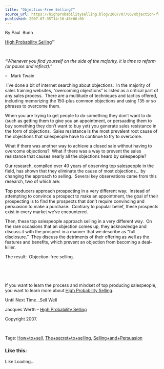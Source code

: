 ```yaml
---
title: "Objection-Free Selling?"
source_url: https://highprobabilityselling.blog/2007/07/05/objection-free-selling
published: 2007-07-05T14:16:46+00:00
---
```

By Paul  Bunn


[High Probability Selling](http://highprobsell.com/html/prospecting_training.html)™


 


*“Whenever you find yourself on the side of the majority, it is time to reform (or pause and reflect).”*


–   Mark Twain


 I’ve done a bit of internet searching about objections.  In the majority of sales training websites, “overcoming objections” is listed as a critical part of any sales process.  There are a multitude of techniques and tactics offered, including memorizing the 150\-plus common objections and using 135 or so phrases to overcome them.  


When you are trying to get people to do something they don’t want to do (such as getting them to give you an appointment, or persuading them to buy something they don’t want to buy yet) you generate sales resistance in the form of objections.  Sales resistance is the most prevalent root cause of the objections that salespeople have to continue to try to overcome.  


What if there was another way to achieve a closed sale without having to overcome objections?  What if there was a way to prevent the sales resistance that causes nearly all the objections heard by salespeople?  


Our research, compiled over 40 years of observing top salespeople in the field, has shown that they eliminate the cause of most objections… by changing the approach to selling.  Several key observations came from this research, two of which are:


Top producers approach prospecting in a very different way.  Instead of attempting to convince a prospect to make an appointment, the goal of their prospecting is to find the prospects that don’t require convincing and persuasion to make a purchase.  Contrary to popular belief, these prospects exist in every market we’ve encountered.  


Then, these top salespeople approach selling in a very different way.  On the rare occasions that an objection comes up, they acknowledge and discuss it with the prospect in a manner that we describe as “full disclosure.”  They discuss the detriments of their offering as well as the features and benefits, which prevent an objection from becoming a deal\-killer.


The result:  Objection\-free selling.  

 


 






If you want to learn the process and mindset of top producing salespeople, you want to learn more about [High Probability Selling](http://highprobsell.com/html/prospecting_training.html).


Until Next Time…Sell Well


Jacques Werth – [High Probability Selling](http://highprobsell.com/html/prospecting_training.html) 


Copyright 2007\.


 


Tags: [How\+to\+sell](http://technorati.com/tag/How+to+sell), [The\+secret\+to\+selling](http://technorati.com/tag/The+secret+to+selling), [Selling\+and\+Persuasion](http://technorati.com/tag/Selling+and+Persausion)


### Like this:

Like Loading...
